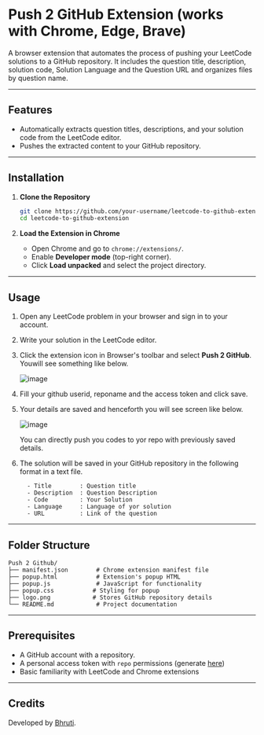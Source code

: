 # Push 2 GitHub Extension (works with Chrome, Edge, Brave)

A browser extension that automates the process of pushing your LeetCode solutions to a GitHub repository. It includes the question title, description, solution code, Solution Language and the Question URL and organizes files by question name.

---

## Features
- Automatically extracts question titles, descriptions, and your solution code from the LeetCode editor.
- Pushes the extracted content to your GitHub repository.

---

## Installation

1. **Clone the Repository**
   ```bash
   git clone https://github.com/your-username/leetcode-to-github-extension.git
   cd leetcode-to-github-extension
   ```

2. **Load the Extension in Chrome**
   - Open Chrome and go to `chrome://extensions/`.
   - Enable **Developer mode** (top-right corner).
   - Click **Load unpacked** and select the project directory.


---

## Usage

1. Open any LeetCode problem in your browser and sign in to your account.
2. Write your solution in the LeetCode editor.
3. Click the extension icon in Browser's toolbar and select **Push 2 GitHub**. Youwill see something like below.
   
   ![image](https://github.com/user-attachments/assets/aeaa1723-6735-42c7-b3bb-6b907eaedcfe)
   
4. Fill your github userid, reponame and the access token and click save.
5. Your details are saved and henceforth you will see screen like below.
   
   ![image](https://github.com/user-attachments/assets/9e377482-e8d0-46e1-891e-f3bbda0fc87c)
   
   You can directly push you codes to yor repo with previously saved details.
6. The solution will be saved in your GitHub repository in the following format in a text file.
   ```
     - Title        : Question title
     - Description  : Question Description
     - Code         : Your Solution
     - Language     : Language of yor solution
     - URL          : Link of the question
   ```

---

## Folder Structure

```
Push 2 Github/
├── manifest.json        # Chrome extension manifest file
├── popup.html           # Extension's popup HTML
├── popup.js             # JavaScript for functionality
├── popup.css           # Styling for popup
├── logo.png            # Stores GitHub repository details
└── README.md            # Project documentation

```

---

## Prerequisites

- A GitHub account with a repository.
- A personal access token with `repo` permissions (generate [here](https://github.com/settings/tokens))
- Basic familiarity with LeetCode and Chrome extensions
  
---

## Credits

Developed by [Bhruti](https://github.com/bhruti).
